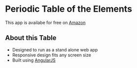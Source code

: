 # Periodic Table of the Elements

This app is availabe for free on [Amazon](http://amzn.com/B00QENGW68)

## About this Table

- Designed to run as a stand alone web app
- Responsive design fits any screen size
- Built using [AngularJS](https://angularjs.org/)
